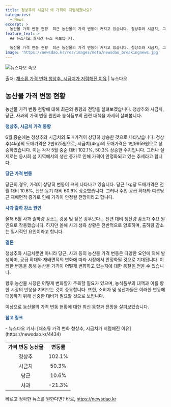 ```yaml
---
title: 청상추와 시금치 왜 가격이 저렴해졌나요?
categories:
  - News
excerpt: >
  농산물 가격 변동 현황  최근 농산물의 가격 변동이 커지고 있습니다. 청상추와 시금치, 그리고 당근과 사과의…
feature_text: >
  ## 뉴스다오 실시간 뉴스 속보입니다.

  농산물 가격 변동 현황  최근 농산물의 가격 변동이 커지고 있습니다. 청상추와 시금치, 그리고 당근과 사과의…
image: 'https://newsdao.kr/res/images/meta/newsdao_breakingnews.jpg'
---
```


![뉴스다오 속보](https://newsdao.kr/res/images/meta/newsdao_breakingnews.jpg)

<p>출처: <a href="https://newsdao.kr/4434" rel="dofollow">채소류 가격 변화 청상추, 시금치가 저렴해진 이유</a> | 뉴스다오</p>

<h2 data-ke-size="size26">농산물 가격 변동 현황</h2>
농산물 가격 변동 현황에 대해 최근의 동향과 전망을 살펴보겠습니다. 청상추와 시금치, 당근, 사과의 가격 변동 원인과 농식품부의 관련 대책을 자세히 살펴봅니다.

<p data-ke-size="size16"><b><span style="color: #1a5490;">청상추, 시금치 가격 동향</span></b></p>
6월 중순에는 청상추와 시금치의 도매가격이 상당히 상승한 것으로 나타났습니다. 청상추(4kg)의 도매가격은 2만625원으로, 시금치(4kg)의 도매가격은 1만9959원으로 상승하였습니다. 이는 각각 5월 중순 대비 102.1%, 50.3% 상승한 수치입니다. 그러나 실제로는 응시회 섬 지역에서의 생산 증가로 인해 가격이 안정화되고 있는 추세라고 합니다.

<p data-ke-size="size16"><b><span style="color: #1a5490;">당근 가격 변동</span></b></p>
당근의 경우, 가격이 상당히 변동이 크게 나타나고 있습니다. 당근 1kg당 도매가격은 전월 대비 10.6%, 전년 동기 대비 60.6% 상승했습니다. 그러나 수입 공급 확대와 여름당근 재배면적 증가로 인해 가격이 안정될 전망이라고 합니다.

<p data-ke-size="size16"><b><span style="color: #1a5490;">사과 출하 감소 원인</span></b></p>
올해 6월 사과 출하량 감소는 강풍 및 잦은 강우보다는 전년 대비 생산량 감소가 주요 원인으로 작용했습니다. 하지만 올해 사과 생육 상황은 전반적으로 양호하며, 출하량 감소는 일시적인 요인이라고 합니다.

<p data-ke-size="size16"><b><span style="color: #1a5490;">결론</span></b></p>
청상추와 시금치뿐만 아니라 당근, 사과 등의 농산물 가격 변동은 다양한 요인에 의해 발생하며, 공급 확대와 재배면적의 변화에 따라 시장에서 안정화될 것으로 기대됩니다. 이러한 변동을 통해 농산물 가격이 어떻게 변화하고 있는지에 대한 통찰을 얻을 수 있습니다. 

향후 농산물 시장은 어떻게 변화할지 주목할 필요가 있으며, 농식품부의 대책과 이를 향한 시장의 반응을 지켜보는 것이 중요합니다. 또한, 소비자 및 생산자들은 이러한 변동에 대응하기 위해 신중한 대비가 필요할 것으로 보입니다. 

이상으로 농산물의 가격 변동 현황에 대한 최신 동향과 전망을 살펴보았습니다. 

<p data-ke-size="size16"><b><span style="color: #1a5490;">참고 링크</span></b></p>
- 뉴스다오 기사: [채소류 가격 변화 청상추, 시금치가 저렴해진 이유](https://newsdao.kr/4434)

<table>
	<tbody>
		<tr>
			<td style="text-align: center; height: 17px;"><b>가격 변동 농산물</b></td>
			<td style="text-align: center; height: 17px;"><b>변동률</b></td>
		</tr>
		<tr>
			<td style="text-align: center; height: 17px;">청상추</b></td>
			<td style="text-align: center; height: 17px;">102.1%</b></td>
		</tr>
		<tr>
			<td style="text-align: center; height: 17px;">시금치</b></td>
			<td style="text-align: center; height: 17px;">50.3%</b></td>
		</tr>
		<tr>
			<td style="text-align: center; height: 17px;">당근</b></td>
			<td style="text-align: center; height: 17px;">10.6%</b></td>
		</tr>
		<tr>
			<td style="text-align: center; height: 17px;">사과</b></td>
			<td style="text-align: center; height: 17px;">-21.3%</b></td>
		</tr>
	</tbody>
</table>
<p data-ke-size="size16"></p> 

빠르고 정확한 뉴스를 원한다면? 바로, <a href="https://newsdao.kr" rel="dofollow">https://newsdao.kr</a>


    
